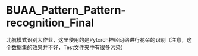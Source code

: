 # BUAA_Pattern_Pattern-recognition_Final
北航模式识别大作业，这里使用的是Pytorch神经网络进行花朵的识别（注意，这个数据集的效果并不好，Test文件夹中有很多污染）
